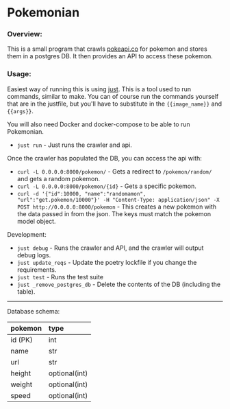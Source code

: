 # Pokemonian

### Overview:

This is a small program that crawls [pokeapi.co](https://pokeapi.co) for pokemon and stores them in a postgres DB. It then provides an API to access these pokemon. 

### Usage:
Easiest way of running this is using [just](https://github.com/casey/just). This is a tool used to run commands, similar to make. You can of course run the commands yourself that are in the justfile, but you'll have to substitute in the `{{image_name}}` and `{{args}}`.

You will also need Docker and docker-compose to be able to run Pokemonian.

* `just run` - Just runs the crawler and api.

Once the crawler has populated the DB, you can access the api with:
* `curl -L 0.0.0.0:8000/pokemon/` - Gets a redirect to `/pokemon/random/` and gets a random pokemon.
* `curl -L 0.0.0.0:8000/pokemon/{id}` - Gets a specific pokemon.
* `curl -d '{"id":10000, "name":"randomamon", "url":"get.pokemon/10000"}' -H "Content-Type: application/json" -X POST http://0.0.0.0:8000/pokemon` - This creates a new pokemon with the data passed in from the json. The keys must match the pokemon model object.

Development: 
* `just debug` - Runs the crawler and API, and the crawler will output debug logs.
* `just update_reqs` - Update the poetry lockfile if you change the requirements.
* `just test` - Runs the test suite
* `just _remove_postgres_db` - Delete the contents of the DB (including the table).

---

Database schema:

| pokemon | type          |
|:--------|:--------------|
| id (PK) | int           |
| name    | str           |
| url     | str           |
| height  | optional(int) |
| weight  | optional(int) |
| speed   | optional(int) |